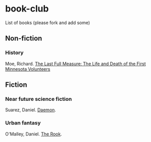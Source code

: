 # book-club
List of books (please fork and add some)


## Non-fiction

### History

Moe, Richard. [The Last Full Measure: The Life and Death of the First Minnesota Volunteers](http://www.mnhs.org/mnhspress/books/last-full-measure)



## Fiction


### Near future science fiction

Suarez, Daniel. [Daemon](http://thedaemon.com/). 


### Urban fantasy

O'Malley, Daniel. [The Rook](http://www.rookfiles.com/). 
